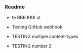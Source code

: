 ### Readme

- te BBB KKK st

- Testing GitHub webhook

- TESTING multiple content-types

- TESTING number 2

